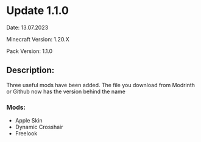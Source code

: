 
# Update 1.1.0

Date: 13.07.2023

Minecraft Version: 1.20.X

Pack Version: 1.1.0

## Description:
Three useful mods have been added. The file you download from Modrinth or Github now has the version behind the name

### Mods:

- Apple Skin
- Dynamic Crosshair
- Freelook
